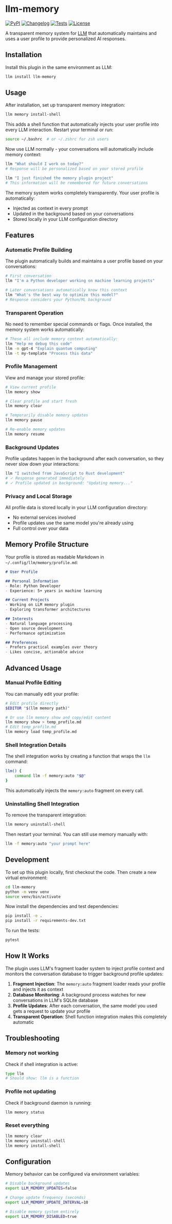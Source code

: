 # llm-memory

[![PyPI](https://img.shields.io/pypi/v/llm-memory.svg)](https://pypi.org/project/llm-memory/)
[![Changelog](https://img.shields.io/github/v/release/user/llm-memory?include_prereleases&label=changelog)](https://github.com/user/llm-memory/releases)
[![Tests](https://github.com/user/llm-memory/workflows/Test/badge.svg)](https://github.com/user/llm-memory/actions?query=workflow%3ATest)
[![License](https://img.shields.io/badge/license-Apache%202.0-blue.svg)](https://github.com/user/llm-memory/blob/main/LICENSE)

A transparent memory system for [LLM](https://llm.datasette.io/) that automatically maintains and uses a user profile to provide personalized AI responses.

## Installation

Install this plugin in the same environment as LLM:
```bash
llm install llm-memory
```

## Usage

After installation, set up transparent memory integration:

```bash
llm memory install-shell
```

This adds a shell function that automatically injects your user profile into every LLM interaction. Restart your terminal or run:

```bash
source ~/.bashrc  # or ~/.zshrc for zsh users
```

Now use LLM normally - your conversations will automatically include memory context:

```bash
llm "What should I work on today?"
# Response will be personalized based on your stored profile

llm "I just finished the memory plugin project"
# This information will be remembered for future conversations
```

The memory system works completely transparently. Your user profile is automatically:
- Injected as context in every prompt
- Updated in the background based on your conversations
- Stored locally in your LLM configuration directory

## Features

### Automatic Profile Building

The plugin automatically builds and maintains a user profile based on your conversations:

```bash
# First conversation
llm "I'm a Python developer working on machine learning projects"

# Later conversations automatically know this context
llm "What's the best way to optimize this model?"
# Response considers your Python/ML background
```

### Transparent Operation

No need to remember special commands or flags. Once installed, the memory system works automatically:

```bash
# These all include memory context automatically:
llm "Help me debug this code"
llm -m gpt-4 "Explain quantum computing"
llm -t my-template "Process this data"
```

### Profile Management

View and manage your stored profile:

```bash
# View current profile
llm memory show

# Clear profile and start fresh
llm memory clear

# Temporarily disable memory updates
llm memory pause

# Re-enable memory updates
llm memory resume
```

### Background Updates

Profile updates happen in the background after each conversation, so they never slow down your interactions:

```bash
llm "I switched from JavaScript to Rust development"
# ✓ Response generated immediately
# ✓ Profile updated in background: "Updating memory..."
```

### Privacy and Local Storage

All profile data is stored locally in your LLM configuration directory:
- No external services involved
- Profile updates use the same model you're already using
- Full control over your data

## Memory Profile Structure

Your profile is stored as readable Markdown in `~/.config/llm/memory/profile.md`:

```markdown
# User Profile

## Personal Information
- Role: Python Developer
- Experience: 5+ years in machine learning

## Current Projects
- Working on LLM memory plugin
- Exploring transformer architectures

## Interests
- Natural language processing
- Open source development
- Performance optimization

## Preferences
- Prefers practical examples over theory
- Likes concise, actionable advice
```

## Advanced Usage

### Manual Profile Editing

You can manually edit your profile:

```bash
# Edit profile directly
$EDITOR "$(llm memory path)"

# Or use llm memory show and copy/edit content
llm memory show > temp_profile.md
# Edit temp_profile.md
llm memory load temp_profile.md
```

### Shell Integration Details

The shell integration works by creating a function that wraps the `llm` command:

```bash
llm() {
    command llm -f memory:auto "$@"
}
```

This automatically injects the `memory:auto` fragment on every call.

### Uninstalling Shell Integration

To remove the transparent integration:

```bash
llm memory uninstall-shell
```

Then restart your terminal. You can still use memory manually with:

```bash
llm -f memory:auto "your prompt here"
```

## Development

To set up this plugin locally, first checkout the code. Then create a new virtual environment:
```bash
cd llm-memory
python -m venv venv
source venv/bin/activate
```

Now install the dependencies and test dependencies:
```bash
pip install -e .
pip install -r requirements-dev.txt
```

To run the tests:
```bash
pytest
```

## How It Works

The plugin uses LLM's fragment loader system to inject profile context and monitors the conversation database to trigger background profile updates:

1. **Fragment Injection**: The `memory:auto` fragment loader reads your profile and injects it as context
2. **Database Monitoring**: A background process watches for new conversations in LLM's SQLite database
3. **Profile Updates**: After each conversation, the same model you used gets a request to update your profile
4. **Transparent Operation**: Shell function integration makes this completely automatic

## Troubleshooting

### Memory not working
Check if shell integration is active:
```bash
type llm
# Should show: llm is a function
```

### Profile not updating
Check if background daemon is running:
```bash
llm memory status
```

### Reset everything
```bash
llm memory clear
llm memory uninstall-shell
llm memory install-shell
```

## Configuration

Memory behavior can be configured via environment variables:

```bash
# Disable background updates
export LLM_MEMORY_UPDATES=false

# Change update frequency (seconds)
export LLM_MEMORY_UPDATE_INTERVAL=10

# Disable memory system entirely
export LLM_MEMORY_DISABLED=true
```
